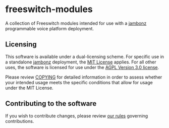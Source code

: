 # freeswitch-modules

A collection of Freeswitch modules intended for use with a [jambonz](https://jambonz.org) programmable voice platform deployment.

## Licensing

This software is available under a dual-licensing scheme.  For specific use in a standalone [jambonz](https://jambonz.org) deployment, the [MIT License](./LICENSE_MIT) applies.  For all other uses, the software is licensed for use under the [AGPL Version 3.0 license](./LICENSE_AGPL-3.0).

Please review [COPYING](./COPYING.md) for detailed information in order to assess whether your intended usage meets the specific conditions that allow for usage under the MIT License.

## Contributing to the software

If you wish to contribute changes, please review [our rules](./CONTRIBUTING.md) governing contributions.